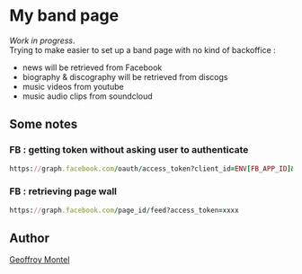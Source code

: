 # My band page

*Work in progress*.  
Trying to make easier to set up a band page with no kind of backoffice :  
- news will be retrieved from Facebook  
- biography & discography will be retrieved from discogs  
- music videos from youtube  
- music audio clips from soundcloud  

## Some notes

### FB : getting token without asking user to authenticate

```ruby
https://graph.facebook.com/oauth/access_token?client_id=ENV[FB_APP_ID]&client_secret=ENV[FB_APP_SECRET]&grant_type=client_credentials
```

### FB : retrieving page wall

```ruby
https://graph.facebook.com/page_id/feed?access_token=xxxx
```

## Author
[Geoffroy Montel](https://github.com/geoffroymontel)

